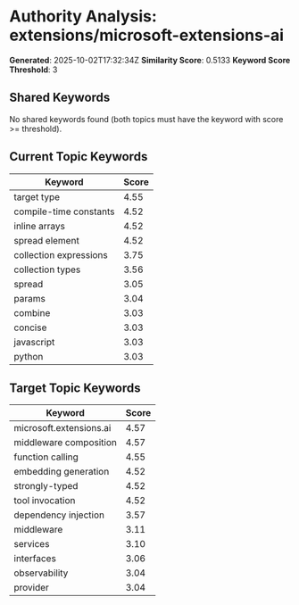 # Authority Analysis: extensions/microsoft-extensions-ai

**Generated**: 2025-10-02T17:32:34Z
**Similarity Score**: 0.5133
**Keyword Score Threshold**: 3

## Shared Keywords

No shared keywords found (both topics must have the keyword with score >= threshold).

## Current Topic Keywords

| Keyword | Score |
|---------|-------|
| target type | 4.55 |
| compile-time constants | 4.52 |
| inline arrays | 4.52 |
| spread element | 4.52 |
| collection expressions | 3.75 |
| collection types | 3.56 |
| spread | 3.05 |
| params | 3.04 |
| combine | 3.03 |
| concise | 3.03 |
| javascript | 3.03 |
| python | 3.03 |

## Target Topic Keywords

| Keyword | Score |
|---------|-------|
| microsoft.extensions.ai | 4.57 |
| middleware composition | 4.57 |
| function calling | 4.55 |
| embedding generation | 4.52 |
| strongly-typed | 4.52 |
| tool invocation | 4.52 |
| dependency injection | 3.57 |
| middleware | 3.11 |
| services | 3.10 |
| interfaces | 3.06 |
| observability | 3.04 |
| provider | 3.04 |

